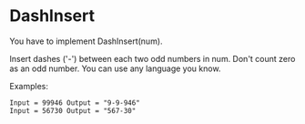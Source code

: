 # DashInsert

You have to implement DashInsert(num).

Insert dashes ('-') between each two odd numbers in num. Don't count zero as an odd number.
You can use any language you know.

Examples:

```
Input = 99946 Output = "9-9-946"
Input = 56730 Output = "567-30"
```
